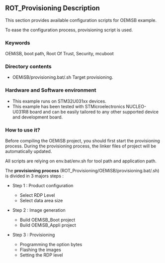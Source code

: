 ## <b>ROT_Provisioning Description</b>

This section provides available configuration scripts for OEMiSB example.


To ease the configuration process, provisioning script is used.

### <b>Keywords</b>

OEMiSB, boot path, Root Of Trust, Security, mcuboot


### **Directory contents**

* OEMiSB/provisioning.bat/.sh Target provisioning.

### **Hardware and Software environment**


* This example runs on STM32U031xx devices.
* This example has been tested with STMicroelectronics NUCLEO-U031R8 board and can be easily tailored to any other supported device and development board.

### **How to use it?**


Before compiling the OEMiSB project, you should first start the provisioning process. During the provisioning process, the linker files
of project will be automatically updated.

All scripts are relying on env.bat/env.sh for tool path and application path.

The **provisioning process** (ROT\_Provisioning/OEMiSB/provisioning.bat/.sh) is divided in 3 majors steps :


* Step 1 : Product configuration


	+ Select RDP Level
	+ Select data area size

* Step 2 : Image generation


	+ Build OEMiSB\_Boot project
	+ Build OEMiSB\_Appli project


* Step 3 : Provisioning


	+ Programming the option bytes
	+ Flashing the images
	+ Setting the RDP level


